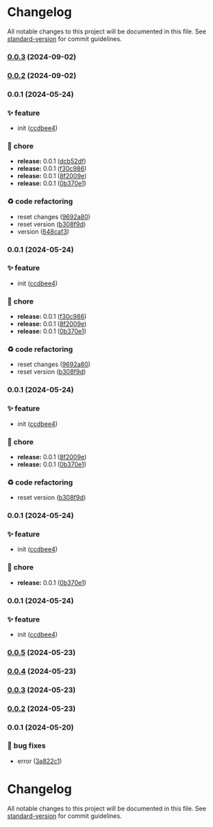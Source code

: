 # Changelog

All notable changes to this project will be documented in this file. See [standard-version](https://github.com/conventional-changelog/standard-version) for commit guidelines.

### [0.0.3](https://github.com/xotosphere/xotopipe-release-yarn/compare/v0.0.2...v0.0.3) (2024-09-02)

### [0.0.2](https://github.com/xotosphere/xotopipe-release-yarn/compare/v0.0.1...v0.0.2) (2024-09-02)

### 0.0.1 (2024-05-24)


### ✨ feature

* init ([ccdbee4](https://github.com/xotosphere/xotopipe-release-yarn/commitsccdbee44b8d120a105c97b84aa87a59afd54309b))


### 🚚 chore

* **release:** 0.0.1 ([dcb52df](https://github.com/xotosphere/xotopipe-release-yarn/commitsdcb52df3cd89401edd642be473979b3eea66c6d0))
* **release:** 0.0.1 ([f30c986](https://github.com/xotosphere/xotopipe-release-yarn/commitsf30c986c1d5c53e4ec2bc0f92a4a71c3fad339c1))
* **release:** 0.0.1 ([8f2009e](https://github.com/xotosphere/xotopipe-release-yarn/commits8f2009e37e5ce5a8f4adadfe488372519581e781))
* **release:** 0.0.1 ([0b370e1](https://github.com/xotosphere/xotopipe-release-yarn/commits0b370e14ec50292dcf030d4c36e0cb750fac141c))


### ♻️ code refactoring

* reset changes ([9692a80](https://github.com/xotosphere/xotopipe-release-yarn/commits9692a8007b8fa895b6d986a4b06ebcb70a23a146))
* reset version ([b308f9d](https://github.com/xotosphere/xotopipe-release-yarn/commitsb308f9d1864fd788e97a93bd731a711f178ff1ef))
* version ([648caf3](https://github.com/xotosphere/xotopipe-release-yarn/commits648caf399ac2d9e3705affeedce17b62619bfedd))

### 0.0.1 (2024-05-24)


### ✨ feature

* init ([ccdbee4](https://github.com/xotosphere/xotopipe-release-yarn/commitsccdbee44b8d120a105c97b84aa87a59afd54309b))


### 🚚 chore

* **release:** 0.0.1 ([f30c986](https://github.com/xotosphere/xotopipe-release-yarn/commitsf30c986c1d5c53e4ec2bc0f92a4a71c3fad339c1))
* **release:** 0.0.1 ([8f2009e](https://github.com/xotosphere/xotopipe-release-yarn/commits8f2009e37e5ce5a8f4adadfe488372519581e781))
* **release:** 0.0.1 ([0b370e1](https://github.com/xotosphere/xotopipe-release-yarn/commits0b370e14ec50292dcf030d4c36e0cb750fac141c))


### ♻️ code refactoring

* reset changes ([9692a80](https://github.com/xotosphere/xotopipe-release-yarn/commits9692a8007b8fa895b6d986a4b06ebcb70a23a146))
* reset version ([b308f9d](https://github.com/xotosphere/xotopipe-release-yarn/commitsb308f9d1864fd788e97a93bd731a711f178ff1ef))

### 0.0.1 (2024-05-24)


### ✨ feature

* init ([ccdbee4](https://github.com/xotosphere/xotopipe-release-yarn/commitsccdbee44b8d120a105c97b84aa87a59afd54309b))


### 🚚 chore

* **release:** 0.0.1 ([8f2009e](https://github.com/xotosphere/xotopipe-release-yarn/commits8f2009e37e5ce5a8f4adadfe488372519581e781))
* **release:** 0.0.1 ([0b370e1](https://github.com/xotosphere/xotopipe-release-yarn/commits0b370e14ec50292dcf030d4c36e0cb750fac141c))


### ♻️ code refactoring

* reset version ([b308f9d](https://github.com/xotosphere/xotopipe-release-yarn/commitsb308f9d1864fd788e97a93bd731a711f178ff1ef))

### 0.0.1 (2024-05-24)


### ✨ feature

* init ([ccdbee4](https://github.com/xotosphere/xotopipe-release-yarn/commitsccdbee44b8d120a105c97b84aa87a59afd54309b))


### 🚚 chore

* **release:** 0.0.1 ([0b370e1](https://github.com/xotosphere/xotopipe-release-yarn/commits0b370e14ec50292dcf030d4c36e0cb750fac141c))

### 0.0.1 (2024-05-24)


### ✨ feature

* init ([ccdbee4](https://github.com/xotosphere/xotopipe-release-yarn/commitsccdbee44b8d120a105c97b84aa87a59afd54309b))

### [0.0.5](https://github.com/xotosphere/xotopipe-release-yarn/compare/v0.0.4...v0.0.5) (2024-05-23)

### [0.0.4](https://github.com/xotosphere/xotopipe-release-yarn/compare/v0.0.3...v0.0.4) (2024-05-23)

### [0.0.3](https://github.com/xotosphere/xotopipe-release-yarn/compare/v0.0.2...v0.0.3) (2024-05-23)

### [0.0.2](https://github.com/xotosphere/xotopipe-release-yarn/compare/v0.0.1...v0.0.2) (2024-05-23)

### 0.0.1 (2024-05-20)

### 🐛 bug fixes

- error ([3a822c1](https://github.com/xotosphere/xotopipe-release-yarn/commits3a822c1d4b92e80a9c7b487be51cd352fe8064e7))

# Changelog

All notable changes to this project will be documented in this file. See [standard-version](https://github.com/conventional-changelog/standard-version) for commit guidelines.

